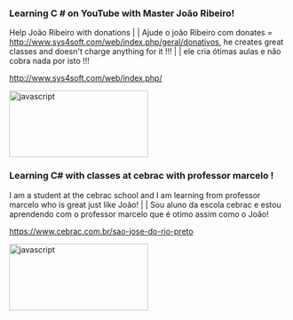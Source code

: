 
### Learning C # on YouTube with Master João Ribeiro!


Help João Ribeiro with donations | | Ajude o joão Ribeiro com donates = http://www.sys4soft.com/web/index.php/geral/donativos, he creates great classes and doesn't charge anything for it !!! | |  ele cria ótimas aulas e não cobra nada por isto !!!

http://www.sys4soft.com/web/index.php/


 <img src="http://www.sys4soft.com/web/assets/images/logotipo_pc.png" alt="javascript" width="250" height="120"/>


### Learning C# with classes at cebrac with professor marcelo !

I am a student at the cebrac school and I am learning from professor marcelo who is great just like João! | | Sou aluno da escola cebrac e estou aprendendo com o professor marcelo que é otimo assim como o João!


https://www.cebrac.com.br/sao-jose-do-rio-preto



<img src="https://www.cebrac.com.br/view/unidade/img/logos/logo-cebrac.svg" alt="javascript" width="250" height="120"/>



